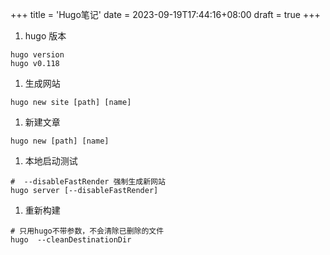 +++
title = 'Hugo笔记'
date = 2023-09-19T17:44:16+08:00
draft = true
+++

1. hugo 版本
```shell
hugo version
hugo v0.118
```
1. 生成网站
```shell
hugo new site [path] [name]
```

1. 新建文章
```shell
hugo new [path] [name]
```

1. 本地启动测试
```shell
#  --disableFastRender 强制生成新网站
hugo server [--disableFastRender]
```

1. 重新构建
```shell
# 只用hugo不带参数，不会清除已删除的文件
hugo  --cleanDestinationDir
```